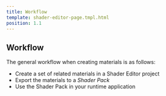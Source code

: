 ```yaml
---
title: Workflow
template: shader-editor-page.tmpl.html
position: 1.1
---
```


## Workflow

The general workflow when creating materials is as follows:
- Create a set of related materials in a Shader Editor project
- Export the materials to a *Shader Pack*
- Use the Shader Pack in your runtime application